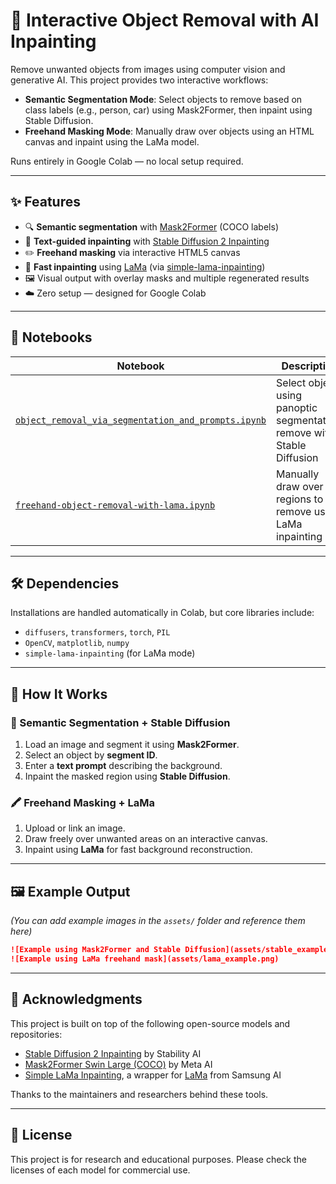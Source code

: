 # 🧽 Interactive Object Removal with AI Inpainting

Remove unwanted objects from images using computer vision and generative AI. This project provides two interactive workflows:

* **Semantic Segmentation Mode**: Select objects to remove based on class labels (e.g., person, car) using Mask2Former, then inpaint using Stable Diffusion.
* **Freehand Masking Mode**: Manually draw over objects using an HTML canvas and inpaint using the LaMa model.

Runs entirely in Google Colab — no local setup required.

---

## ✨ Features

* 🔍 **Semantic segmentation** with [Mask2Former](https://huggingface.co/facebook/mask2former-swin-large-coco-panoptic) (COCO labels)
* 🧠 **Text-guided inpainting** with [Stable Diffusion 2 Inpainting](https://huggingface.co/stabilityai/stable-diffusion-2-inpainting)
* ✏️ **Freehand masking** via interactive HTML5 canvas
* 🧽 **Fast inpainting** using [LaMa](https://github.com/saic-mdal/lama) (via [simple-lama-inpainting](https://github.com/enesmsahin/simple-lama-inpainting))
* 🖼️ Visual output with overlay masks and multiple regenerated results
* ☁️ Zero setup — designed for Google Colab

---

## 📁 Notebooks

| Notebook                                                                                                       | Description                                                              |
| -------------------------------------------------------------------------------------------------------------- | ------------------------------------------------------------------------ |
| [`object_removal_via_segmentation_and_prompts.ipynb`](./object_removal_via_segmentation_and_prompts.ipynb) | Select objects using panoptic segmentation, remove with Stable Diffusion |
| [`freehand-object-removal-with-lama.ipynb`](./freehand-object-removal-with-lama.ipynb)                         | Manually draw over regions to remove using LaMa inpainting               |

---

## 🛠️ Dependencies

Installations are handled automatically in Colab, but core libraries include:

* `diffusers`, `transformers`, `torch`, `PIL`
* `OpenCV`, `matplotlib`, `numpy`
* `simple-lama-inpainting` (for LaMa mode)

---

## 🔧 How It Works

### 📌 Semantic Segmentation + Stable Diffusion

1. Load an image and segment it using **Mask2Former**.
2. Select an object by **segment ID**.
3. Enter a **text prompt** describing the background.
4. Inpaint the masked region using **Stable Diffusion**.

### 🖍️ Freehand Masking + LaMa

1. Upload or link an image.
2. Draw freely over unwanted areas on an interactive canvas.
3. Inpaint using **LaMa** for fast background reconstruction.

---

## 🖼️ Example Output

*(You can add example images in the `assets/` folder and reference them here)*

```markdown
![Example using Mask2Former and Stable Diffusion](assets/stable_example.png)
![Example using LaMa freehand mask](assets/lama_example.png)
```

---

## 🙏 Acknowledgments

This project is built on top of the following open-source models and repositories:

* [Stable Diffusion 2 Inpainting](https://huggingface.co/stabilityai/stable-diffusion-2-inpainting) by Stability AI
* [Mask2Former Swin Large (COCO)](https://huggingface.co/facebook/mask2former-swin-large-coco-panoptic) by Meta AI
* [Simple LaMa Inpainting](https://github.com/enesmsahin/simple-lama-inpainting), a wrapper for [LaMa](https://github.com/saic-mdal/lama) from Samsung AI

Thanks to the maintainers and researchers behind these tools.

---

## 📄 License

This project is for research and educational purposes. Please check the licenses of each model for commercial use.
